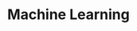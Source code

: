 ---
title: Machine Learning
layout: collection
permalink: /ml/
collection: ml
entries_layout: grid
classes: wide
---